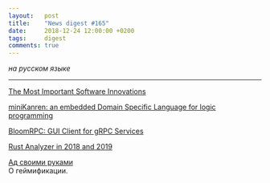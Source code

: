 ```yaml
---
layout:   post
title:    "News digest #165"
date:     2018-12-24 12:00:00 +0200
tags:     digest
comments: true
---
```


_на русском языке_

----

[The Most Important Software Innovations](https://dwheeler.com/innovation/innovation.html)

[miniKanren: an embedded Domain Specific Language for logic programming](http://minikanren.org/)

[BloomRPC: GUI Client for gRPC Services](https://github.com/uw-labs/bloomrpc)

[Rust Analyzer in 2018 and 2019](https://ferrous-systems.com/blog/rust-analyzer-2019/)

[Ад своими руками](https://habr.com/post/433514/)<br/>
О геймификации.
